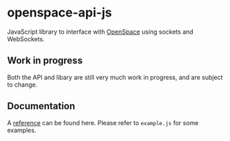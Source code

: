 # openspace-api-js
JavaScript library to interface with [OpenSpace](https://github.com/OpenSpace/OpenSpace) using sockets and WebSockets.

## Work in progress
Both the API and libary are still very much work in progress, and are subject to change.

## Documentation

A [reference](https://openspace.github.io/openspace-api-js) can be found here. Please refer to `example.js` for some examples.

